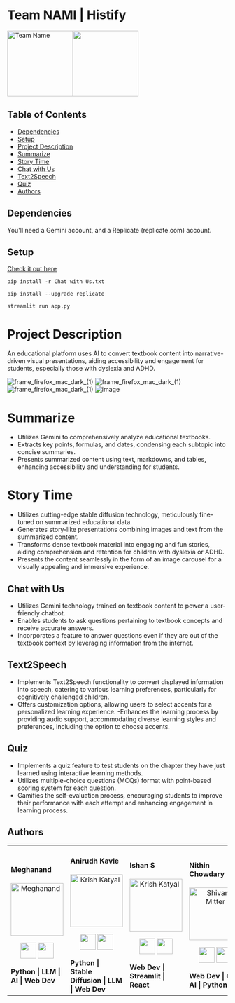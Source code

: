 # Team NAMI | Histify 
<div style="display: flex;">
    <img src="https://raw.githubusercontent.com/Megh-Zyke/Histify/main/images/Nami.webp" alt="Team Name" height="150">
    <img src="https://raw.githubusercontent.com/Megh-Zyke/Histify/main/images/logo.jpg" width="150" height="150">
</div>

## Table of Contents

- [Dependencies](#Dependencies)
- [Setup](#Setup)
- [Project Description](#Project-Description)
- [Summarize](#Summarize)
- [Story Time](#Story-Time)
- [Chat with Us](#Chat-with-Us)
- [Text2Speech](#Text2Speech)
- [Quiz](#Quiz)
- [Authors](#Authors)


## Dependencies

You'll need a Gemini account, and a Replicate (replicate.com) account.

## Setup 
[Check it out here](https://histifybynami.streamlit.app/)

```
pip install -r Chat with Us.txt
```
```
pip install --upgrade replicate
```
```
streamlit run app.py
```

# Project Description

An educational platform uses AI to convert textbook content into narrative-driven visual presentations, aiding accessibility and engagement for students, especially those with dyslexia and ADHD.

![frame_firefox_mac_dark_(1)](https://raw.githubusercontent.com/Megh-Zyke/Histify/main/images/1.jpg)
![frame_firefox_mac_dark_(1)](https://raw.githubusercontent.com/Megh-Zyke/Histify/main/images/2.jpg)
![frame_firefox_mac_dark_(1)](https://raw.githubusercontent.com/Megh-Zyke/Histify/main/images/3.jpg)
![image](https://github.com/Megh-Zyke/Histify/assets/96326613/12f90c28-6bf9-4557-a125-e8d37e488b25)

# Summarize
- Utilizes Gemini to comprehensively analyze educational textbooks.
- Extracts key points, formulas, and dates, condensing each subtopic into concise summaries.
- Presents summarized content using text, markdowns, and tables, enhancing accessibility and understanding for students.

# Story Time
- Utilizes cutting-edge stable diffusion technology, meticulously fine-tuned on summarized educational data.
- Generates story-like presentations combining images and text from the summarized content.
- Transforms dense textbook material into engaging and fun stories, aiding comprehension and retention for children with dyslexia or ADHD.
- Presents the content seamlessly in the form of an image carousel for a visually appealing and immersive experience.

## Chat with Us
- Utilizes Gemini technology trained on textbook content to power a user-friendly chatbot.
- Enables students to ask questions pertaining to textbook concepts and receive accurate answers.
- Incorporates a feature to answer questions even if they are out of the textbook context by leveraging information from the internet.

## Text2Speech
- Implements Text2Speech functionality to convert displayed information into speech, catering to various learning preferences, particularly for cognitively challenged children.
- Offers customization options, allowing users to select accents for a personalized learning experience.
-Enhances the learning process by providing audio support, accommodating diverse learning styles and preferences, including the option to choose accents.

## Quiz
- Implements a quiz feature to test students on the chapter they have just learned using interactive learning methods.
- Utilizes multiple-choice questions (MCQs) format with point-based scoring system for each question.
- Gamifies the self-evaluation process, encouraging students to improve their performance with each attempt and enhancing engagement in learning process.


## Authors 
<div align="left"> 
  <table>
  <tr align="left">
   <td>

   #### Meghanand 
   <p align="center">
   <img src = "https://raw.githubusercontent.com/Megh-Zyke/Histify/main/images/meghs.jpg"  height="120" alt="Meghanand">
   </p>
   <p align="center">
   <a href = "https://github.com/Megh-Zyke"><img src = "http://www.iconninja.com/files/241/825/211/round-collaboration-social-github-code-circle-network-icon.svg" width="36" height = "36"/></a>
   <a href = "https://www.linkedin.com/in/meghanandgejjela/">
   <img src = "http://www.iconninja.com/files/863/607/751/network-linkedin-social-connection-circular-circle-media-icon.svg" width="36" height="36"/>
   </a>
   </p>
    <strong>Python | LLM | AI | Web Dev<strong>
    </td>
    <td>


   #### Anirudh Kavle
   <p align="center">
   <img src = "https://raw.githubusercontent.com/Megh-Zyke/Histify/main/images/Anirudh.jpg"  height="120" alt="Krish Katyal">
   </p>
   <p align="center">
   <a href = "https://github.com/Anirudh-Kavle"><img src = "http://www.iconninja.com/files/241/825/211/round-collaboration-social-github-code-circle-network-icon.svg" width="36" height = "36"/></a>
   <a href = "https://www.linkedin.com/in/anirudhkavle28/">
   <img src = "http://www.iconninja.com/files/863/607/751/network-linkedin-social-connection-circular-circle-media-icon.svg" width="36" height="36"/>
   </a>
   </p>
    <strong>Python | Stable Diffusion | LLM | Web Dev<strong>
    </td>
    <td>
      
   #### Ishan S
   <p align="center">
   <img src = "https://raw.githubusercontent.com/Megh-Zyke/Histify/main/images/ishan.jpg"  height="120" alt="Krish Katyal">
   </p>
   <p align="center">
   <a href = "https://github.com/ishan9678"><img src = "http://www.iconninja.com/files/241/825/211/round-collaboration-social-github-code-circle-network-icon.svg" width="36" height = "36"/></a>
   <a href = "https://www.linkedin.com/in/ishan-s-ldr/">
   <img src = "http://www.iconninja.com/files/863/607/751/network-linkedin-social-connection-circular-circle-media-icon.svg" width="36" height="36"/>
   </a>
   </p>
    <strong>Web Dev | Streamlit | React <strong>
    </td>
    <td>

   #### Nithin Chowdary
   <p align="center">
   <img src = "https://raw.githubusercontent.com/Megh-Zyke/Histify/main/images/Nithin.jpg"  height="120" alt="Shivam Mitter">
   </p>
   <p align="center">
   <a href = "https://github.com/nithinchowdary2532"><img src = "http://www.iconninja.com/files/241/825/211/round-collaboration-social-github-code-circle-network-icon.svg" width="36" height = "36"/></a>
   <a href = "https://www.linkedin.com/in/nithinchowdaryvakalapudi/">
   <img src = "http://www.iconninja.com/files/863/607/751/network-linkedin-social-connection-circular-circle-media-icon.svg" width="36" height="36"/>
 

   </a>
   </p>
    <strong>Web Dev | Gen AI | Python<strong>
    </td>
    


